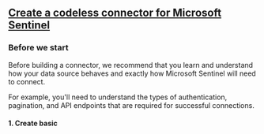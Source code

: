 ## [Create a codeless connector for Microsoft Sentinel](https://learn.microsoft.com/en-us/azure/sentinel/create-codeless-connector?tabs=deploy-via-arm-template%2Cconnect-via-the-azure-portal#create-a-connector-json-configuration-file)

### Before we start

Before building a connector, we recommend that you learn and understand how your data source behaves and exactly how Microsoft Sentinel will need to connect.

For example, you'll need to understand the types of authentication, pagination, and API endpoints that are required for successful connections.

#### 1. Create basic 

